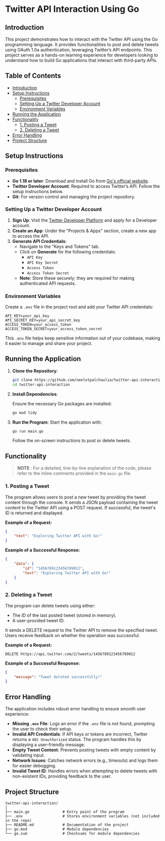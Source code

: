 # Twitter API Interaction Using Go

## Introduction

This project demonstrates how to interact with the Twitter API using the Go programming language. It provides functionalities to post and delete tweets using OAuth 1.0a authentication, leveraging Twitter’s API endpoints. This project serves as a hands-on learning experience for developers looking to understand how to build Go applications that interact with third-party APIs. 

## Table of Contents
- [Introduction](#introduction)
- [Setup Instructions](#setup-instructions)
  - [Prerequisites](#prerequisites)
  - [Setting Up a Twitter Developer Account](#setting-up-a-twitter-developer-account)
  - [Environment Variables](#environment-variables)
- [Running the Application](#running-the-application)
- [Functionality](#functionality)
  - [1. Posting a Tweet](#1-posting-a-tweet)
  - [2. Deleting a Tweet](#2-deleting-a-tweet)
- [Error Handling](#error-handling)
- [Project Structure](#project-structure)

## Setup Instructions

### Prerequisites
- **Go 1.18 or later**: Download and install Go from [Go's official website](https://go.dev/doc/install).
- **Twitter Developer Account**: Required to access Twitter’s API. Follow the setup instructions below.
- **Git**: For version control and managing the project repository.

### Setting Up a Twitter Developer Account
1. **Sign Up**: Visit the [Twitter Developer Platform](https://developer.twitter.com) and apply for a Developer account.
2. **Create an App**: Under the "Projects & Apps" section, create a new app to access the API.
3. **Generate API Credentials**:
   - Navigate to the "Keys and Tokens" tab.
   - Click on **Generate** for the following credentials:
     - `API Key`
     - `API Key Secret`
     - `Access Token`
     - `Access Token Secret`
   - **Note**: Store these securely; they are required for making authenticated API requests.

### Environment Variables
Create a `.env` file in the project root and add your Twitter API credentials:

```plaintext
API_KEY=your_api_key
API_SECRET_KEY=your_api_secret_key
ACCESS_TOKEN=your_access_token
ACCESS_TOKEN_SECRET=your_access_token_secret
```

This `.env` file helps keep sensitive information out of your codebase, making it easier to manage and share your project.

## Running the Application

1. **Clone the Repository**:
   
   ```bash
   git clone https://github.com/neelotpalchaulia/twitter-api-interaction.git
   cd twitter-api-interaction
   ```

2. **Install Dependencies**:

   Ensure the necessary Go packages are installed:
   ```bash
   go mod tidy
   ```

3. **Run the Program**:
   Start the application with:
   ```bash
   go run main.go
   ```

   Follow the on-screen instructions to post or delete tweets.

## Functionality

>**NOTE** : For a detailed, line-by-line explanation of the code, please refer to the inline comments provided in the `main.go` file.

### 1. Posting a Tweet
The program allows users to post a new tweet by providing the tweet content through the console. It sends a JSON payload containing the tweet content to the Twitter API using a POST request. If successful, the tweet's ID is returned and displayed.

**Example of a Request:**

```json
{
    "text": "Exploring Twitter API with Go!"
}
```

**Example of a Successful Response:**

```json
{
    "data": {
        "id": "1456789123456789012",
        "text": "Exploring Twitter API with Go!"
    }
}
```

### 2. Deleting a Tweet
The program can delete tweets using either:
- The ID of the last posted tweet (stored in memory).
- A user-provided tweet ID.

It sends a DELETE request to the Twitter API to remove the specified tweet. Users receive feedback on whether the operation was successful.

**Example of a Request:**
```http
DELETE https://api.twitter.com/2/tweets/1456789123456789012
```

**Example of a Successful Response:**
```json
{
    "message": "Tweet deleted successfully!"
}
```

## Error Handling
The application includes robust error handling to ensure smooth user experience:
- **Missing `.env` File**: Logs an error if the `.env` file is not found, prompting the user to check their setup.
- **Invalid API Credentials**: If API keys or tokens are incorrect, Twitter returns a `401 Unauthorized` status. The program handles this by displaying a user-friendly message.
- **Empty Tweet Content**: Prevents posting tweets with empty content by validating input.
- **Network Issues**: Catches network errors (e.g., timeouts) and logs them for easier debugging.
- **Invalid Tweet ID**: Handles errors when attempting to delete tweets with non-existent IDs, providing feedback to the user.

## Project Structure
```
twitter-api-interaction/
│
├── main.go               # Entry point of the program
├── .env                  # Stores environment variables (not included in the repo)
├── README.md             # Documentation of the project
├── go.mod                # Module dependencies
└── go.sum                # Checksums for module dependencies
```

